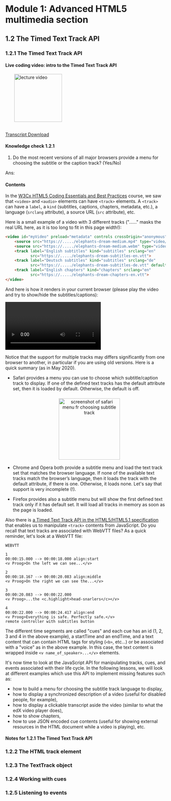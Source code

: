 # Module 1: Advanced HTML5 multimedia section


## 1.2 The Timed Text Track API


### 1.2.1 The Timed Text Track API


#### Live coding video: intro to the Timed Text Track API

<a href="https://edx-video.net/W3CHTM52/W3CHTM52T415-V000500_DTH.mp4" target="_BLANK">
  <img style="margin-left: 2em;" src="https://bit.ly/2JtB40Q" alt="lecture video" width=150/>
</a><br/><br/>

[Transcript Download](https://bit.ly/2S2MEIa)


#### Knowledge check 1.2.1

1. Do the most recent versions of all major browsers provide a menu for choosing the subtitle or the caption track? (Yes/No)

  Ans: 


#### Contents

In the [W3Cx HTML5 Coding Essentials and Best Practices](https://bit.ly/3we2vSS) course, we saw that `<video>` and `<audio>` elements can have `<track>` elements. A `<track>` can have a `label`, a `kind` (subtitles, captions, chapters, metadata, etc.), a language (`srclang` attribute), a source URL (`src` attribute), etc.

Here is a small example of a video with 3 different tracks ("......" masks the real URL here, as it is too long to fit in this page width!):

```html
<video id="myVideo" preload="metadata" controls crossOrigin="anonymous">
    <source src="https://...../elephants-dream-medium.mp4" type="video/mp4">
    <source src="https://...../elephants-dream-medium.webm" type="video/webm">
    <track label="English subtitles" kind="subtitles" srclang="en"
           src="https://...../elephants-dream-subtitles-en.vtt">
    <track label="Deutsch subtitles" kind="subtitles" srclang="de"
           src="https://...../elephants-dream-subtitles-de.vtt" default>
    <track label="English chapters" kind="chapters" srclang="en"
           src="https://...../elephants-dream-chapters-en.vtt">
</video>
```

And here is how it renders in your current browser (please play the video and try to show/hide the subtitles/captions):

<video id="myVideo" preload="metadata" controls="controls" crossorigin="anonymous"> 
  <source src="https://mainline.i3s.unice.fr/mooc/elephants-dream-medium.mp4" type="video/mp4"> 
  <source src="https://mainline.i3s.unice.fr/mooc/elephants-dream-medium.webm" type="video/webm"> 
  
  <track kind="subtitles" src="https://mainline.i3s.unice.fr/mooc/elephants-dream-subtitles-en.vtt" srclang="en" label="English subtitles"> 
  <track kind="subtitles" src="https://mainline.i3s.unice.fr/mooc/elephants-dream-subtitles-de.vtt" srclang="de" label="Deutsch subtitles" default=""> 
  <track kind="chapters" src="https://mainline.i3s.unice.fr/mooc/elephants-dream-chapters-en.vtt" srclang="en" label="English chapters"> 
</video>

Notice that the support for multiple tracks may differs significantly from one browser to another, in particular if you are using old versions. Here is a quick summary (as in May 2020).

+ Safari provides a menu  you can use to choose which subtitle/caption track to display. If one of the defined text tracks has the default attribute set, then it is loaded by default. Otherwise, the default is off.

  <figure style="margin: 0.5em; text-align: center;">
    <img style="margin: 0.1em; padding-top: 0.5em; width: 20vw;"
      onclick= "window.open('https://bit.ly/3v0DqL4')"
      src    = "https://bit.ly/3v0Yxg3"
      alt    = "screenshot of safari menu fr choosing subtitle track"
      title  = "screenshot of safari menu fr choosing subtitle track"
    />
  </figure>

+ Chrome and Opera both provide a subtitle menu and load the text track set that matches the browser language. If none of the available text tracks match the browser’s language, then it loads the track with the default attribute, if there is one. Otherwise, it loads none. Let's say that support is very incomplete (!).
+ Firefox provides also a subtitle menu but will show the first defined text track only if it has default set. It will load all tracks in memory as soon as the page is loaded.

Also there is [a Timed Text Track API in the HTML5/HTML5.1 specification](https://bit.ly/33RJsl8) that enables us to manipulate `<track>` contents from JavaScript. Do you recall that text tracks are associated with WebVTT files? As a quick reminder, let's look at a WebVTT file:

```
WEBVTT
 
1
00:00:15.000 --> 00:00:18.000 align:start
<v Proog>On the left we can see...</v>
 
2
00:00:18.167 --> 00:00:20.083 align:middle
<v Proog>On the right we can see the...</v>
 
3
00:00:20.083 --> 00:00:22.000
<v Proog>...the <c.highlight>head-snarlers</c></v>
 
4
00:00:22.000 --> 00:00:24.417 align:end
<v Proog>Everything is safe. Perfectly safe.</v>
remote controller with subtitles button
```

The different time segments are called "cues" and each cue has an id (1, 2, 3 and 4 in the above example), a startTime and an endTime, and a text content that can contain HTML tags for styling (`<b>`, etc...) or be associated with a "voice" as in the above example. In this case, the text content is wrapped inside `<v name_of_speaker>...</v>` elements.

It's now time to look at the JavaScript API for manipulating tracks, cues, and events associated with their life cycle. In the following lessons, we will look at different examples which use this API to implement missing features such as:

+ how to  build a menu for choosing the subtitle track language to display,
+ how to display a synchronized description of a video (useful for disabled people, for example),
+ how to display a clickable transcript aside the video (similar to what the edX video player does),
+ how to show chapters,
+ how to use JSON encoded cue contents (useful for showing external resources in the HTML document while a video is playing),
etc.


#### Notes for 1.2.1 The Timed Text Track API




### 1.2.2 The HTML track element





### 1.2.3 The TextTrack object





### 1.2.4 Working with cues





### 1.2.5 Listening to events



